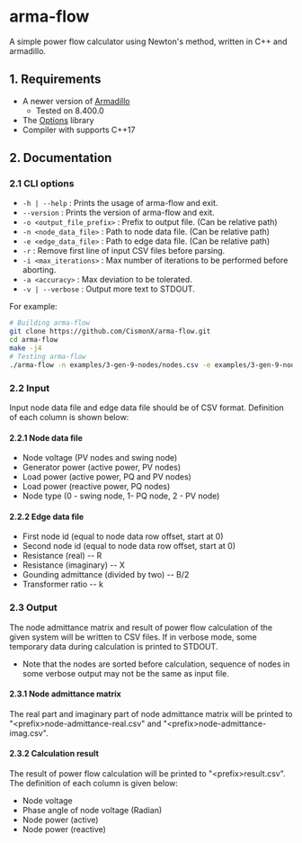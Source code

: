 # arma-flow

A simple power flow calculator using Newton's method, written in C++ and armadillo.

## 1. Requirements

* A newer version of [Armadillo](http://arma.sourceforge.net/)
  * Tested on 8.400.0
* The [Options](https://mulholland.xyz/docs/options/) library
* Compiler with supports C++17

## 2. Documentation

### 2.1 CLI options

* `-h | --help` : Prints the usage of arma-flow and exit.
* `--version` : Prints the version of arma-flow and exit.
* `-o <output_file_prefix>` : Prefix to output file. (Can be relative path)
* `-n <node_data_file>` : Path to node data file. (Can be relative path)
* `-e <edge_data_file>` : Path to edge data file. (Can be relative path)
* `-r` : Remove first line of input CSV files before parsing.
* `-i <max_iterations>` : Max number of iterations to be performed before aborting.
* `-a <accuracy>` : Max deviation to be tolerated.
* `-v | --verbose` : Output more text to STDOUT.

For example:

```bash
# Building arma-flow
git clone https://github.com/CismonX/arma-flow.git
cd arma-flow
make -j4
# Testing arma-flow
./arma-flow -n examples/3-gen-9-nodes/nodes.csv -e examples/3-gen-9-nodes/edges.csv -r
```

### 2.2 Input

Input node data file and edge data file should be of CSV format. Definition of each column is shown below:

#### 2.2.1 Node data file

* Node voltage (PV nodes and swing node)
* Generator power (active power, PV nodes)
* Load power (active power, PQ and PV nodes)
* Load power (reactive power, PQ nodes)
* Node type (0 - swing node, 1- PQ node, 2 - PV node)

#### 2.2.2 Edge data file

* First node id (equal to node data row offset, start at 0)
* Second node id (equal to node data row offset, start at 0)
* Resistance (real) -- R
* Resistance (imaginary) -- X
* Gounding admittance (divided by two) -- B/2
* Transformer ratio -- k

### 2.3 Output

The node admittance matrix and result of power flow calculation of the given system will be written to CSV files. If in verbose mode, some temporary data during calculation is printed to STDOUT.

* Note that the nodes are sorted before calculation, sequence of nodes in some verbose output may not be the same as input file.

#### 2.3.1 Node admittance matrix

The real part and imaginary part of node admittance matrix will be printed to "\<prefix\>node-admittance-real.csv" and "\<prefix\>node-admittance-imag.csv".

#### 2.3.2 Calculation result

The result of power flow calculation will be printed to "\<prefix\>result.csv". The definition of each column is given below:

* Node voltage
* Phase angle of node voltage (Radian)
* Node power (active)
* Node power (reactive)